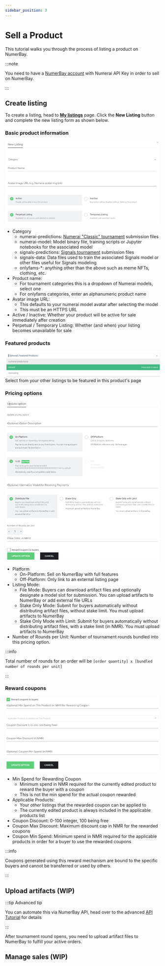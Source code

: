 ```yaml
---
sidebar_position: 3
---
```


# Sell a Product

This tutorial walks you through the process of listing a product on NumerBay.

:::note

You need to have a [NumerBay account](./set-up-account) with Numerai API Key in order to sell on NumerBay.

:::

## Create listing
To create a listing, head to **[My listings](https://numerbay.ai/my-account/my-listings)** page. Click the **New Listing** button and complete the new listing form as shown below.

### Basic product information
![Listing Basic](/img/tutorial/listingBasic.png)
* Category
    - numerai-predictions: [Numerai "Classic" tournament](https://numer.ai/tournament) submission files
    - numerai-model: Model binary file, training scripts or Jupyter notebooks for the associated model
    - signals-predictions: [Signals tournament](https://signals.numer.ai/tournament) submission files
    - signals-data: Data files used to train the associated Signals model or other files useful for Signals modeling
    - onlyfams-*: anything other than the above such as meme NFTs, clothing, etc.
* Product name:
    - For tournament categories this is a dropdown of Numerai models, select one
    - For onlyfams categories, enter an alphanumeric product name
* Avatar image URL:
    - This defaults to your numerai model avatar after selecting the model
    - This must be an HTTPS URL
* Active / Inactive: Whether your product will be active for sale immediately affer creation
* Perpetual / Temporary Listing: Whether (and when) your listing becomes unavailable for sale

### Featured products
![Listing Featured](/img/tutorial/listingFeatured.png)
Select from your other listings to be featured in this product's page

### Pricing options
![Listing Option](/img/tutorial/listingOption.png)
* Platform
    - On-Platform: Sell on NumerBay with full features
    - Off-Platform: Only link to an external listing page
* Listing Mode:
    - File Mode: Buyers can download artifact files and optionally designate a model slot for submission. You can upload artifacts to NumerBay or add external file URLs
    - Stake Only Mode: Submit for buyers automatically without distributing artifact files, without stake limit. You must upload artifacts to NumerBay
    - Stake Only Mode with Limit: Submit for buyers automatically without distributing artifact files, with a stake limit (in NMR). You must upload artifacts to NumerBay
* Number of Rounds per Unit: Number of tournament rounds bundled into this pricing option. 

:::info

Total number of rounds for an order will be `[order quantity] x [bundled number of rounds per unit]`

:::

### Reward coupons
![Listing Coupon Specs](/img/tutorial/listingCouponSpecs.png)
* Min Spend for Rewarding Coupon
    - Minimum spend in NMR required for the currently edited product to reward the buyer with a coupon
    - This is not the min spend for the actual coupon rewarded
* Applicable Products:
    - Your *other* listings that the rewarded coupon can be applied to
    - The currently edited product is always included in the applicable products list
* Coupon Discount: 0-100 integer, 100 being free
* Coupon Max Discount: Maximum discount cap in NMR for the rewarded coupons
* Coupon Min Spend: Minimum spend in NMR required for the applicable products in order for a buyer to use the rewarded coupons

:::info

Coupons generated using this reward mechanism are bound to the specific buyers and cannot be transferred or used by others.

:::

## Upload artifacts (WIP)
:::tip Advanced tip

You can automate this via NumerBay API, head over to the advanced [API Tutorial](/docs/tutorial-extras/api-automation) for details

:::

After tournament round opens, you need to upload artifact files to NumerBay to fulfill your active orders.

## Manage sales (WIP)

